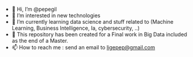 - 👋 Hi, I’m @pepegil
- 👀 I’m interested in new technologies
- 🌱 I’m currently learning data science and stuff related to (Machine Learning, Business Intelligence, Ia, cybersecurity, ..)
- 💞️ This repository has been created for a Final work in Big Data included as the end of a Master.
- 📫 How to reach me : send an email to ligepep@gmail.com
<!---
pepegil/pepegil is a ✨ special ✨ repository because its `README.md` (this file) appears on your GitHub profile.
You can click the Preview link to take a look at your changes.
--->
